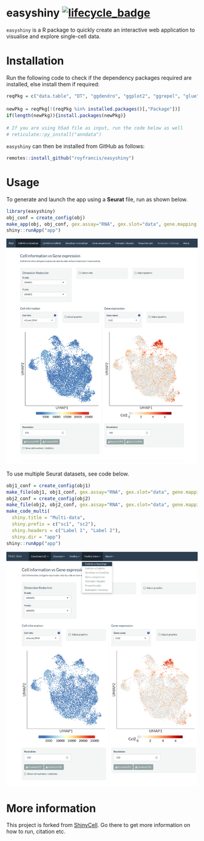 # easyshiny [![lifecycle_badge](https://lifecycle.r-lib.org/articles/figures/lifecycle-experimental.svg)](https://lifecycle.r-lib.org/articles/stages.html#experimental)

`easyshiny` is a R package to quickly create an interactive web application to visualise and explore single-cell data.

# Installation

Run the following code to check if the dependency packages required are installed, else install them if required:

``` r
reqPkg = c("data.table", "DT", "ggdendro", "ggplot2", "ggrepel", "glue", "gridExtra", "hdf5r", "magrittr", "Matrix", "RColorBrewer", "readr", "remotes", "reticulate", "R.utils", "Seurat", "shiny", "shinyhelper", "showtext", "shinythemes")

newPkg = reqPkg[!(reqPkg %in% installed.packages()[,"Package"])]
if(length(newPkg)){install.packages(newPkg)}

# If you are using h5ad file as input, run the code below as well
# reticulate::py_install("anndata")
```

`easyshiny` can then be installed from GitHub as follows:

``` r
remotes::install_github("royfrancis/easyshiny")
```

# Usage

To generate and launch the app using a **Seurat** file, run as shown below.

```r
library(easyshiny)
obj_conf = create_config(obj)
make_app(obj, obj_conf, gex.assay="RNA", gex.slot="data", gene.mapping = FALSE, shiny.title = "My Awesome App", shiny.dir="app")
shiny::runApp("app")
```

![](images/single-cellinfo-geneexp.png)

To use multiple Seurat datasets, see code below.

```r
obj1_conf = create_config(obj1)
make_file(obj1, obj1_conf, gex.assay="RNA", gex.slot="data", gene.mapping = FALSE, shiny.prefix = "sc1", shiny.dir="app")
obj2_conf = create_config(obj2)
make_file(obj2, obj2_conf, gex.assay="RNA", gex.slot="data", gene.mapping = FALSE, shiny.prefix = "sc2", shiny.dir="app")
make_code_multi(
  shiny.title = "Multi-data",
  shiny.prefix = c("sc1", "sc2"),
  shiny.headers = c("Label 1", "Label 2"),
  shiny.dir = "app")
shiny::runApp("app")
```

![](images/multi.png)

# More information

This project is forked from [ShinyCell](https://github.com/SGDDNB/ShinyCell). Go there to get more information on how to run, citation etc.
